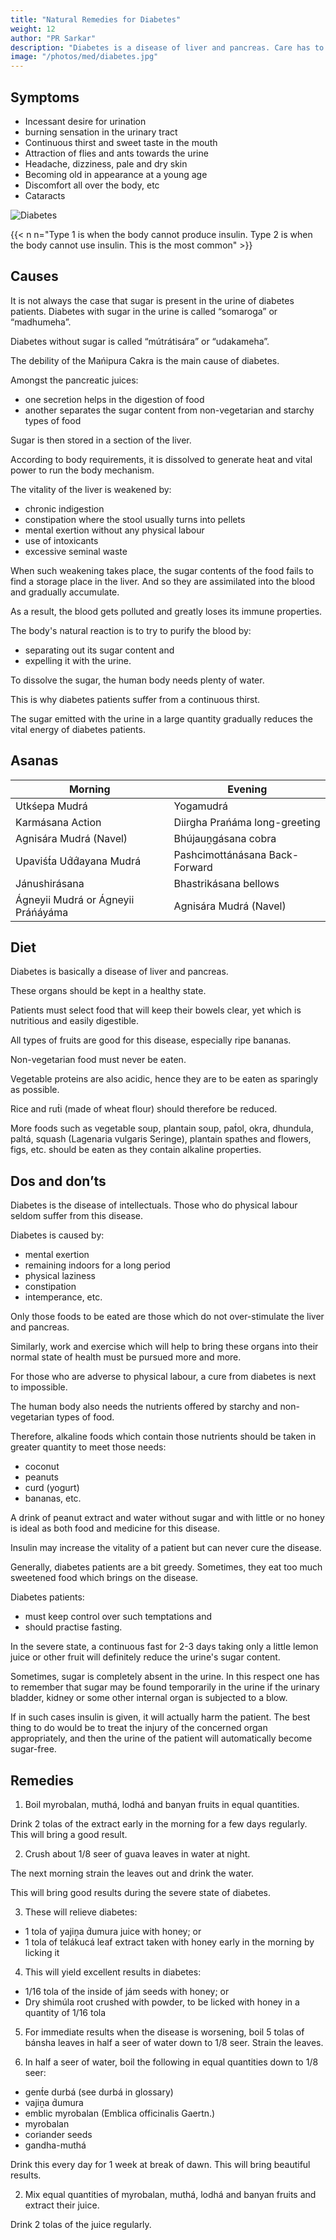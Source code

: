 ```yaml
---
title: "Natural Remedies for Diabetes"
weight: 12
author: "PR Sarkar"
description: "Diabetes is a disease of liver and pancreas. Care has to be taken to keep these organs in a healthy state"
image: "/photos/med/diabetes.jpg"
---
```



## Symptoms

- Incessant desire for urination
- burning sensation in the urinary tract
- Continuous thirst and sweet taste in the mouth
- Attraction of flies and ants towards the urine
- Headache, dizziness, pale and dry skin
- Becoming old in appearance at a young age
- Discomfort all over the body, etc
- Cataracts

![Diabetes](/photos/med/diabetes.jpg)

{{< n n="Type 1 is when the body cannot produce insulin. Type 2 is when the body cannot use insulin. This is the most common" >}}


## Causes

It is not always the case that sugar is present in the urine of diabetes patients. Diabetes with sugar in the urine is called “somaroga” or “madhumeha”. 

Diabetes without sugar is called “mútrátisára” or “udakameha”.

The debility of the Mańipura Cakra is the main cause of diabetes.

Amongst the pancreatic juices:
- one secretion helps in the digestion of food
- another separates the sugar content from non-vegetarian and starchy types of food

Sugar is then stored in a section of the liver.

According to body requirements, it is dissolved to generate heat and vital power to run the body mechanism. 

The vitality of the liver is weakened by:
- chronic indigestion
- constipation where  the stool usually turns into pellets
- mental exertion without any physical labour
- use of intoxicants
- excessive seminal waste

When such weakening takes place, the sugar contents of the food fails to find a storage place in the liver. And so they are assimilated into the blood and gradually accumulate. 

As a result, the blood gets polluted and greatly loses its immune properties.

The body's natural reaction is to try to purify the blood by:
- separating out its sugar content and
- expelling it with the urine. 

To dissolve the sugar, the human body needs plenty of water.

This is why diabetes patients suffer from a continuous thirst.

The sugar emitted with the urine in a large quantity gradually reduces the vital energy of diabetes patients.


## Asanas

Morning | Evening
--- | ---
Utkśepa Mudrá | Yogamudrá
Karmásana Action | Diirgha Prańáma long-greeting
Agnisára Mudrá (Navel) |  Bhújauṋgásana cobra
Upaviśt́a Ud́d́ayana Mudrá | Pashcimottánásana Back-Forward 
Jánushirásana | Bhastrikásana bellows
Ágneyii Mudrá or Ágneyii Práńáyáma | Agnisára Mudrá (Navel)


## Diet

Diabetes is basically a disease of liver and pancreas. 

These organs should be kept in a healthy state.

Patients must select food that will keep their bowels clear, yet which is nutritious and easily digestible. 

All types of fruits are good for this disease, especially ripe bananas. 

Non-vegetarian food must never be eaten.

Vegetable proteins are also acidic, hence they are to be eaten as sparingly as possible. 

<!-- It is therefore advisable to reduce the intake of  -->

Rice and rut́i (made of wheat flour) should therefore be reduced. 

More foods such as vegetable soup, plantain soup, pat́ol, okra, dhundula, paltá, squash (Lagenaria vulgaris Seringe), plantain spathes and flowers, figs, etc. should be eaten as they contain alkaline properties.


## Dos and don’ts

Diabetes is the disease of intellectuals. Those who do physical labour seldom suffer from this disease.

Diabetes is caused by:
- mental exertion
- remaining indoors for a long period
- physical laziness
- constipation
- intemperance, etc.

Only those foods to be eated are those which do not over-stimulate the liver and pancreas.

Similarly, work and exercise which will help to bring these organs into their normal state of health must be pursued more and more. 

For those who are adverse to physical labour, a cure from diabetes is next to impossible.

The human body also needs the nutrients offered by starchy and non-vegetarian types of food. 

Therefore, alkaline foods which contain those nutrients should be taken in greater quantity to meet those needs:
- coconut
- peanuts
- curd (yogurt)
- bananas, etc.

A drink of peanut extract and water without sugar and with little or no honey is ideal as both food and medicine for this disease.

Insulin may increase the vitality of a patient but can never cure the disease.

Generally, diabetes patients are a bit greedy. Sometimes, they eat too much sweetened food which brings on the disease. 

Diabetes patients:
- must keep control over such temptations and
- should practise fasting.

In the severe state, a continuous fast for 2-3 days taking only a little lemon juice or other fruit will definitely reduce the urine's sugar content.

Sometimes, sugar is completely absent in the urine. In this respect one has to remember that sugar may be found temporarily in the urine if the urinary bladder, kidney or some other internal organ is subjected to a blow. 

If in such cases insulin is given, it will actually harm the patient. The best thing to do would be to treat the injury of the concerned organ appropriately, and then the urine of the patient will automatically become sugar-free.


## Remedies

1. Boil myrobalan, muthá, lodhá and banyan fruits in equal quantities.

Drink 2 tolas of the extract early in the morning for a few days regularly. This will bring a good result.

2. Crush about 1/8 seer of guava leaves in water at night.

The next morning strain the leaves out and drink the water. 

This will bring good results during the severe state of diabetes.

3. These will relieve diabetes:
- 1 tola of yajiṋa d́umura juice with honey; or
- 1 tola of telákucá leaf extract taken with honey early in the morning by licking it

4. This will yield excellent results in diabetes:

- 1/16 tola of the inside of jám seeds with honey; or
- Dry shimúla root crushed with powder, to be licked with honey in a quantity of 1/16 tola

5. For immediate results when the disease is worsening, boil 5 tolas of bánsha leaves in half a seer of water down to 1/8 seer. Strain the leaves.

6. In half a seer of water, boil the following in equal quantities down to 1/8 seer:
- gent́e durbá (see durbá in glossary)
- vajiṋa d́umura
- emblic myrobalan (Emblica officinalis Gaertn.)
- myrobalan
- coriander seeds
- gandha-muthá 

Drink this every day for 1 week at break of dawn. This will bring beautiful results.

2. Mix equal quantities of myrobalan, muthá, lodhá and banyan fruits and extract their juice.

Drink 2 tolas of the juice regularly.

<!-- 
Weakness of the Manipura chakra. Weakness of the liver from
- Chronic Indigestion
- Constipation 
- Mental exertion without physical labor
- Intoxicants
- Sperm wastage


## Diet

- Easy to digest food and fruits
  - **bananas**
  - peanut extract
  - patola
  - okra
  - dhundula
  - palta
  - squash 
  - banana heart
  - coconut
  - peanuts
  - yogurt
  - honey

## Do

- Fasting for 2 days on lemon juice  to reduce sugar in the blood 

## Remedies

- Myrobalan + banyan boiled 
- Crushed Guava leaves in water


## Avoid

- Hard to digest food
- Non-vegetarian food
- Acidic vegetable proteins
- Rice, wheat flour
 -->